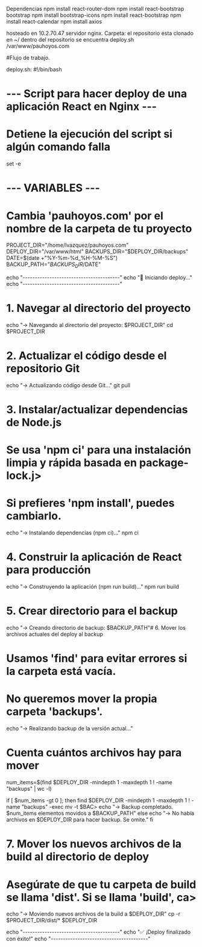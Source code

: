 Dependencias
npm install react-router-dom
npm install react-bootstrap bootstrap
npm install bootstrap-icons
npm install react-bootstrap
npm install react-calendar
npm install axios



hosteado en 10.2.70.47 servidor nginx. 
Carpeta: 
el repositorio esta clonado en ~/
dentro del repositorio se encuentra deploy.sh
/var/www/pauhoyos.com


#Flujo de trabajo.

deploy.sh:
#!/bin/bash

# --- Script para hacer deploy de una aplicación React en Nginx ---

# Detiene la ejecución del script si algún comando falla
set -e

# --- VARIABLES ---
# Cambia 'pauhoyos.com' por el nombre de la carpeta de tu proyecto
PROJECT_DIR="/home/lvazquez/pauhoyos.com" 
DEPLOY_DIR="/var/www/html"
BACKUPS_DIR="$DEPLOY_DIR/backups"
DATE=$(date +"%Y-%m-%d_%H-%M-%S")
BACKUP_PATH="$BACKUPS_DIR/$DATE"

echo "----------------------------------------"
echo "🚀 Iniciando deploy..."
echo "----------------------------------------"

# 1. Navegar al directorio del proyecto
echo "-> Navegando al directorio del proyecto: $PROJECT_DIR"
cd $PROJECT_DIR

# 2. Actualizar el código desde el repositorio Git
echo "-> Actualizando código desde Git..."
git pull

# 3. Instalar/actualizar dependencias de Node.js
# Se usa 'npm ci' para una instalación limpia y rápida basada en package-lock.j>
# Si prefieres 'npm install', puedes cambiarlo.
echo "-> Instalando dependencias (npm ci)..."
npm ci

# 4. Construir la aplicación de React para producción
echo "-> Construyendo la aplicación (npm run build)..."
npm run build

# 5. Crear directorio para el backup
echo "-> Creando directorio de backup: $BACKUP_PATH"# 6. Mover los archivos actuales del deploy al backup
# Usamos 'find' para evitar errores si la carpeta está vacía.
# No queremos mover la propia carpeta 'backups'.
echo "-> Realizando backup de la versión actual..."
# Cuenta cuántos archivos hay para mover
num_items=$(find $DEPLOY_DIR -mindepth 1 -maxdepth 1 ! -name "backups" | wc -l)

if [ $num_items -gt 0 ]; then
    find $DEPLOY_DIR -mindepth 1 -maxdepth 1 ! -name "backups" -exec mv -t $BAC>
    echo "-> Backup completado. $num_items elementos movidos a $BACKUP_PATH"
else
    echo "-> No había archivos en $DEPLOY_DIR para hacer backup. Se omite."
fi

# 7. Mover los nuevos archivos de la build al directorio de deploy
# Asegúrate de que tu carpeta de build se llama 'dist'. Si se llama 'build', ca>
echo "-> Moviendo nuevos archivos de la build a $DEPLOY_DIR"
cp -r $PROJECT_DIR/dist/* $DEPLOY_DIR

echo "----------------------------------------"
echo "✅ ¡Deploy finalizado con éxito!"
echo "----------------------------------------"






